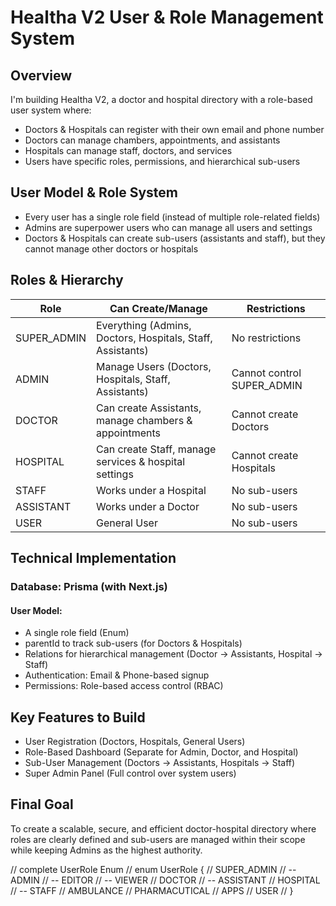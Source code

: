 # Healtha V2 User & Role Management System

## Overview
I'm building Healtha V2, a doctor and hospital directory with a role-based user system where:

- Doctors & Hospitals can register with their own email and phone number
- Doctors can manage chambers, appointments, and assistants
- Hospitals can manage staff, doctors, and services 
- Users have specific roles, permissions, and hierarchical sub-users

## User Model & Role System
- Every user has a single role field (instead of multiple role-related fields)
- Admins are superpower users who can manage all users and settings
- Doctors & Hospitals can create sub-users (assistants and staff), but they cannot manage other doctors or hospitals

## Roles & Hierarchy

| Role | Can Create/Manage | Restrictions |
|------|------------------|--------------|
| SUPER_ADMIN | Everything (Admins, Doctors, Hospitals, Staff, Assistants) | No restrictions |
| ADMIN | Manage Users (Doctors, Hospitals, Staff, Assistants) | Cannot control SUPER_ADMIN |
| DOCTOR | Can create Assistants, manage chambers & appointments | Cannot create Doctors |
| HOSPITAL | Can create Staff, manage services & hospital settings | Cannot create Hospitals |
| STAFF | Works under a Hospital | No sub-users |
| ASSISTANT | Works under a Doctor | No sub-users |
| USER | General User | No sub-users |

## Technical Implementation

### Database: Prisma (with Next.js)

#### User Model:
- A single role field (Enum)
- parentId to track sub-users (for Doctors & Hospitals)
- Relations for hierarchical management (Doctor → Assistants, Hospital → Staff)
- Authentication: Email & Phone-based signup
- Permissions: Role-based access control (RBAC)

## Key Features to Build
- User Registration (Doctors, Hospitals, General Users)
- Role-Based Dashboard (Separate for Admin, Doctor, and Hospital)
- Sub-User Management (Doctors → Assistants, Hospitals → Staff)
- Super Admin Panel (Full control over system users)

## Final Goal
To create a scalable, secure, and efficient doctor-hospital directory where roles are clearly defined and sub-users are managed within their scope while keeping Admins as the highest authority.

// complete UserRole Enum
// enum UserRole {
//   SUPER_ADMIN
//   -- ADMIN
//   -- EDITOR
//   -- VIEWER
//   DOCTOR
//   -- ASSISTANT
//   HOSPITAL
//   -- STAFF
//   AMBULANCE
//   PHARMACUTICAL
//   APPS
//   USER 
// }